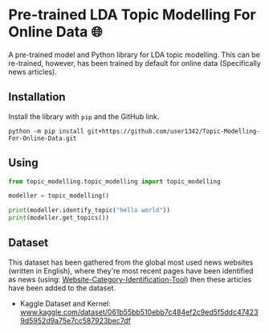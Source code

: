 # Pre-trained LDA Topic Modelling For Online Data 🌐

A pre-trained model and Python library for LDA topic modelling. This can be re-trained, however, has been trained by default for online data (Specifically news articles). 

## Installation 
Install the library with  ```pip``` and the GitHub link.
```
python -m pip install git+https://github.com/user1342/Topic-Modelling-For-Online-Data.git
```

## Using

```python 
from topic_modelling.topic_modelling import topic_modelling

modeller = topic_modelling()

print(modeller.identify_topic("hello world"))
print(modeller.get_topics())
```

## Dataset
This dataset has been gathered from the global most used news websites (written in English), where they're most recent pages have been identified as news (using:  [Website-Category-Identification-Tool](https://github.com/user1342/Website-Category-Identification-Tool)) then these articles have been added to the dataset.

- Kaggle Dataset and Kernel: www.kaggle.com/dataset/061b55bb510ebb7c484ef2c9ed5f5ddc474239d5952d9a75e7cc587923bec7df

